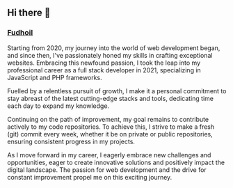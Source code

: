 <!-- This is my page -->

## Hi there 👋

<!-- my website -->

### [Fudhoil](https://fudhoil.vercel.app)

Starting from 2020, my journey into the world of web development began, and since then, I've passionately honed my skills in crafting exceptional websites. Embracing this newfound passion, I took the leap into my professional career as a full stack developer in 2021, specializing in JavaScript and PHP frameworks.

Fuelled by a relentless pursuit of growth, I make it a personal commitment to stay abreast of the latest cutting-edge stacks and tools, dedicating time each day to expand my knowledge.

Continuing on the path of improvement, my goal remains to contribute actively to my code repositories. To achieve this, I strive to make a fresh (git) commit every week, whether it be on private or public repositories, ensuring consistent progress in my projects.

As I move forward in my career, I eagerly embrace new challenges and opportunities, eager to create innovative solutions and positively impact the digital landscape. The passion for web development and the drive for constant improvement propel me on this exciting journey.
